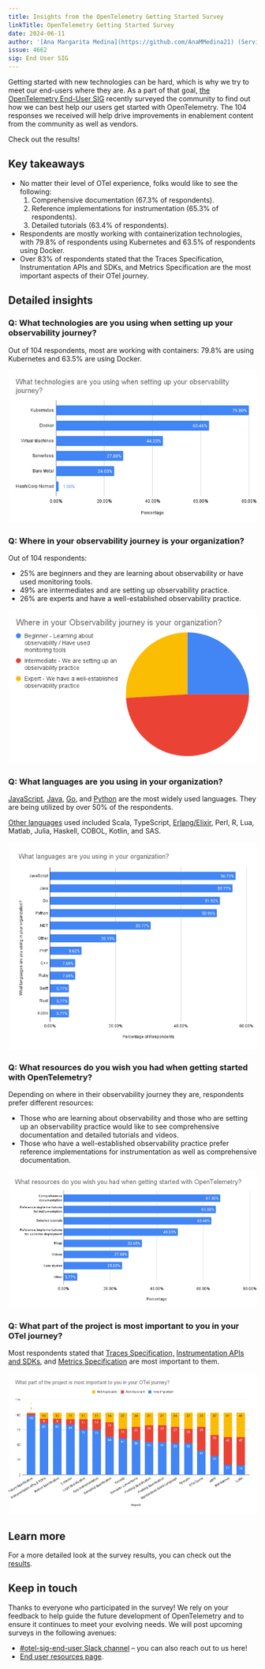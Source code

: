 ```yaml
---
title: Insights from the OpenTelemetry Getting Started Survey
linkTitle: OpenTelemetry Getting Started Survey
date: 2024-06-11
author: '[Ana Margarita Medina](https://github.com/AnaMMedina21) (ServiceNow)'
issue: 4662
sig: End User SIG
---
```


Getting started with new technologies can be hard, which is why we try to meet
our end-users where they are. As a part of that goal,
[the OpenTelemetry End-User SIG](/community/end-user/) recently surveyed the
community to find out how we can best help our users get started with
OpenTelemetry. The 104 responses we received will help drive improvements in
enablement content from the community as well as vendors.

Check out the results!

## Key takeaways

- No matter their level of OTel experience, folks would like to see the
  following:
  1. Comprehensive documentation (67.3% of respondents).
  2. Reference implementations for instrumentation (65.3% of respondents).
  3. Detailed tutorials (63.4% of respondents).
- Respondents are mostly working with containerization technologies, with 79.8%
  of respondents using Kubernetes and 63.5% of respondents using Docker.
- Over 83% of respondents stated that the Traces Specification, Instrumentation
  APIs and SDKs, and Metrics Specification are the most important aspects of
  their OTel journey.

## Detailed insights

### Q: What technologies are you using when setting up your observability journey?

Out of 104 respondents, most are working with containers: 79.8% are using
Kubernetes and 63.5% are using Docker.

![Chart showing what technologies are being used](1-technologies-used.png)

### Q: Where in your observability journey is your organization?

Out of 104 respondents:

- 25% are beginners and they are learning about observability or have used
  monitoring tools.
- 49% are intermediates and are setting up observability practice.
- 26% are experts and have a well-established observability practice.

![Chart showing where in their observability journey they are](2-level.png)

### Q: What languages are you using in your organization?

[JavaScript](/docs/languages/js/), [Java](/docs/languages/java/),
[Go](/docs/languages/go/), and [Python](/docs/languages/python/) are the most
widely used languages. They are being utilized by over 50% of the respondents.

[Other languages](/docs/languages/other/) used included Scala, TypeScript,
[Erlang/Elixir](/docs/languages/erlang/), Perl, R, Lua, Matlab, Julia, Haskell,
COBOL, Kotlin, and SAS.

![Chart showing what languages are being used](3-languages.png)

### Q: What resources do you wish you had when getting started with OpenTelemetry?

Depending on where in their observability journey they are, respondents prefer
different resources:

- Those who are learning about observability and those who are setting up an
  observability practice would like to see comprehensive documentation and
  detailed tutorials and videos.
- Those who have a well-established observability practice prefer reference
  implementations for instrumentation as well as comprehensive documentation.

![Chart showing what resources folks want](4-resources.png)

### Q: What part of the project is most important to you in your OTel journey?

Most respondents stated that
[Traces Specification,](/docs/specs/otel/trace/api/)
[Instrumentation APIs and SDKs](/docs/languages/), and
[Metrics Specification](/docs/specs/otel/metrics/api/) are most important to
them.

![Chart showing what aspects are the most important](5-importance.png)

## Learn more

For a more detailed look at the survey results, you can check out the
[results](https://github.com/open-telemetry/sig-end-user/tree/main/end-user-surveys/getting-started).

## Keep in touch

Thanks to everyone who participated in the survey! We rely on your feedback to
help guide the future development of OpenTelemetry and to ensure it continues to
meet your evolving needs. We will post upcoming surveys in the following
avenues:

- [#otel-sig-end-user Slack channel](https://cloud-native.slack.com/archives/C01RT3MSWGZ)
  – you can also reach out to us here!
- [End user resources page](/community/end-user/).
